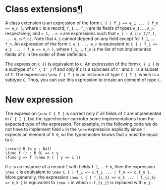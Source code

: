 <h1 id="class-ext">Class extensions<a class="headerlink" href="#class-ext" title="Permanent link">&para;</a></h1>

A class extension is an expression of the form `C { | f_1 => e_1 ... | f_n => e_n }`, where `C` is a record,
`f_1`, ... `f_n` are its fields of types `A_1`, ... `A_n` respectively, and `e_1`, ... `e_n` are expressions 
such that `e_i : A_i[e_1/f_1, ... e_n/f_n]`.
Note that `A_i` cannot depend on any field except for `f_1`, ... `f_n`.
An expression of the form `C e_1 ... e_n` is equivalent to `C { | f_1 => e_1 ... | f_n => e_n }`, where `f_1`, ... `f_n` is the list of not implemented fields of `C` in the order of their definition.

The expression `C {}` is equivalent to `C`.
An expression of the form `C { I }` is a subtype of `C' { I' }` if and only if `C` is a subclass of `C'` and `I'` is a subset of `I`.
The expression `\new C { I }` is an instance of type `C { I }`, which is a subtype `C`.
Thus, you can use this expression to create an element of type `C`.

# New expression

The expression `\new C { I }` is correct only if all fields of `C` are implemented in `C { I }`, but the typechecker can infer some implementations from the expected type of the expression.
For example, in the following code we do not have to implement field `x` in the `\new` expression explicitly since `f` expects an element of `R 0`, so the typechecker knows that `x` must be equal to `0`.

```arend
\record R (x y : Nat)
\func f (r : R 0) => r.y
\func g => f (\new R { | y => 1 })
```

If `c` is an instance of a record `C` with fields `f_1`, ... `f_n`, then the expression `\new c` is equivalent to `\new C { | f_1 => c.f_1 ... | f_n => c.f_n }`.
More generally, the expression `\new c { | f_{i_1} => e_1 ... | f_{i_k} => e_k }` is equivalent to `\new c` in which `c.f_{i_j}` is replaced with `e_j`.
